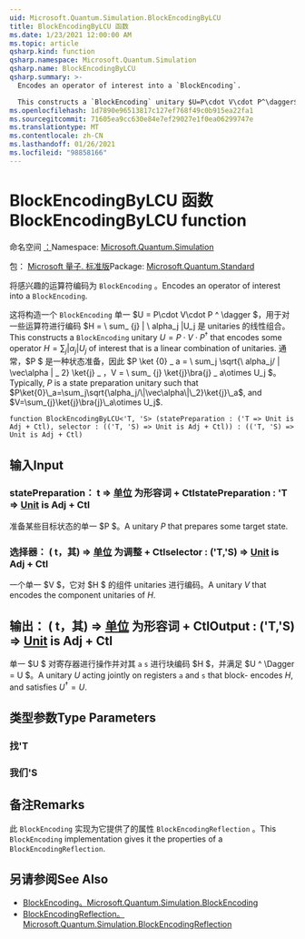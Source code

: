 ```yaml
---
uid: Microsoft.Quantum.Simulation.BlockEncodingByLCU
title: BlockEncodingByLCU 函数
ms.date: 1/23/2021 12:00:00 AM
ms.topic: article
qsharp.kind: function
qsharp.namespace: Microsoft.Quantum.Simulation
qsharp.name: BlockEncodingByLCU
qsharp.summary: >-
  Encodes an operator of interest into a `BlockEncoding`.

  This constructs a `BlockEncoding` unitary $U=P\cdot V\cdot P^\dagger$ that encodes some operator $H=\sum_{j}|\alpha_j|U_j$ of interest that is a linear combination of unitaries. Typically, $P$ is a state preparation unitary such that $P\ket{0}\_a=\sum_j\sqrt{\alpha_j/\|\vec\alpha\|\_2}\ket{j}\_a$, and $V=\sum_{j}\ket{j}\bra{j}\_a\otimes U_j$.
ms.openlocfilehash: 1d7890e96513817c127ef768f49c0b915ea22fa1
ms.sourcegitcommit: 71605ea9cc630e84e7ef29027e1f0ea06299747e
ms.translationtype: MT
ms.contentlocale: zh-CN
ms.lasthandoff: 01/26/2021
ms.locfileid: "98858166"
---
```

# <a name="blockencodingbylcu-function"></a><span data-ttu-id="fa46c-102">BlockEncodingByLCU 函数</span><span class="sxs-lookup"><span data-stu-id="fa46c-102">BlockEncodingByLCU function</span></span>

<span data-ttu-id="fa46c-103">命名空间 [：](xref:Microsoft.Quantum.Simulation)</span><span class="sxs-lookup"><span data-stu-id="fa46c-103">Namespace: [Microsoft.Quantum.Simulation](xref:Microsoft.Quantum.Simulation)</span></span>

<span data-ttu-id="fa46c-104">包： [Microsoft 量子. 标准版](https://nuget.org/packages/Microsoft.Quantum.Standard)</span><span class="sxs-lookup"><span data-stu-id="fa46c-104">Package: [Microsoft.Quantum.Standard](https://nuget.org/packages/Microsoft.Quantum.Standard)</span></span>


<span data-ttu-id="fa46c-105">将感兴趣的运算符编码为 `BlockEncoding` 。</span><span class="sxs-lookup"><span data-stu-id="fa46c-105">Encodes an operator of interest into a `BlockEncoding`.</span></span>

<span data-ttu-id="fa46c-106">这将构造一个 `BlockEncoding` 单一 $U = P\cdot V\cdot P ^ \dagger $，用于对一些运算符进行编码 $H = \ sum_ {j} | \ alpha_j |U_j 是 unitaries 的线性组合。</span><span class="sxs-lookup"><span data-stu-id="fa46c-106">This constructs a `BlockEncoding` unitary $U=P\cdot V\cdot P^\dagger$ that encodes some operator $H=\sum_{j}|\alpha_j|U_j$ of interest that is a linear combination of unitaries.</span></span> <span data-ttu-id="fa46c-107">通常，$P $ 是一种状态准备，因此 $P \ket {0} \_ a = \ sum_j \sqrt{\ alpha_j/ \| \vec\alpha \| \_ 2} \ket{j} \_ $，$V = \ sum_ {j} \ket{j}\bra{j} \_ a\otimes U_j $。</span><span class="sxs-lookup"><span data-stu-id="fa46c-107">Typically, $P$ is a state preparation unitary such that $P\ket{0}\_a=\sum_j\sqrt{\alpha_j/\|\vec\alpha\|\_2}\ket{j}\_a$, and $V=\sum_{j}\ket{j}\bra{j}\_a\otimes U_j$.</span></span>

```qsharp
function BlockEncodingByLCU<'T, 'S> (statePreparation : ('T => Unit is Adj + Ctl), selector : (('T, 'S) => Unit is Adj + Ctl)) : (('T, 'S) => Unit is Adj + Ctl)
```


## <a name="input"></a><span data-ttu-id="fa46c-108">输入</span><span class="sxs-lookup"><span data-stu-id="fa46c-108">Input</span></span>

### <a name="statepreparation--t--unit--is-adj--ctl"></a><span data-ttu-id="fa46c-109">statePreparation： t => [单位](xref:microsoft.quantum.lang-ref.unit)  为形容词 + Ctl</span><span class="sxs-lookup"><span data-stu-id="fa46c-109">statePreparation : 'T => [Unit](xref:microsoft.quantum.lang-ref.unit)  is Adj + Ctl</span></span>

<span data-ttu-id="fa46c-110">准备某些目标状态的单一 $P $。</span><span class="sxs-lookup"><span data-stu-id="fa46c-110">A unitary $P$ that prepares some target state.</span></span>


### <a name="selector--ts--unit--is-adj--ctl"></a><span data-ttu-id="fa46c-111">选择器： ( t，其) => [单位](xref:microsoft.quantum.lang-ref.unit)  为调整 + Ctl</span><span class="sxs-lookup"><span data-stu-id="fa46c-111">selector : ('T,'S) => [Unit](xref:microsoft.quantum.lang-ref.unit)  is Adj + Ctl</span></span>

<span data-ttu-id="fa46c-112">一个单一 $V $，它对 $H $ 的组件 unitaries 进行编码。</span><span class="sxs-lookup"><span data-stu-id="fa46c-112">A unitary $V$ that encodes the component unitaries of $H$.</span></span>



## <a name="output--ts--unit--is-adj--ctl"></a><span data-ttu-id="fa46c-113">输出： ( t，其) => [单位](xref:microsoft.quantum.lang-ref.unit)  为形容词 + Ctl</span><span class="sxs-lookup"><span data-stu-id="fa46c-113">Output : ('T,'S) => [Unit](xref:microsoft.quantum.lang-ref.unit)  is Adj + Ctl</span></span>

<span data-ttu-id="fa46c-114">单一 $U $ 对寄存器进行操作并对其 `a` `s` 进行块编码 $H $，并满足 $U ^ \Dagger = U $。</span><span class="sxs-lookup"><span data-stu-id="fa46c-114">A unitary $U$ acting jointly on registers `a` and `s` that block- encodes $H$, and satisfies $U^\dagger = U$.</span></span>

## <a name="type-parameters"></a><span data-ttu-id="fa46c-115">类型参数</span><span class="sxs-lookup"><span data-stu-id="fa46c-115">Type Parameters</span></span>

### <a name="t"></a><span data-ttu-id="fa46c-116">找</span><span class="sxs-lookup"><span data-stu-id="fa46c-116">'T</span></span>


### <a name="s"></a><span data-ttu-id="fa46c-117">我们</span><span class="sxs-lookup"><span data-stu-id="fa46c-117">'S</span></span>



## <a name="remarks"></a><span data-ttu-id="fa46c-118">备注</span><span class="sxs-lookup"><span data-stu-id="fa46c-118">Remarks</span></span>

<span data-ttu-id="fa46c-119">此 `BlockEncoding` 实现为它提供了的属性 `BlockEncodingReflection` 。</span><span class="sxs-lookup"><span data-stu-id="fa46c-119">This `BlockEncoding` implementation gives it the properties of a `BlockEncodingReflection`.</span></span>

## <a name="see-also"></a><span data-ttu-id="fa46c-120">另请参阅</span><span class="sxs-lookup"><span data-stu-id="fa46c-120">See Also</span></span>

- [<span data-ttu-id="fa46c-121">BlockEncoding。</span><span class="sxs-lookup"><span data-stu-id="fa46c-121">Microsoft.Quantum.Simulation.BlockEncoding</span></span>](xref:Microsoft.Quantum.Simulation.BlockEncoding)
- [<span data-ttu-id="fa46c-122">BlockEncodingReflection。</span><span class="sxs-lookup"><span data-stu-id="fa46c-122">Microsoft.Quantum.Simulation.BlockEncodingReflection</span></span>](xref:Microsoft.Quantum.Simulation.BlockEncodingReflection)